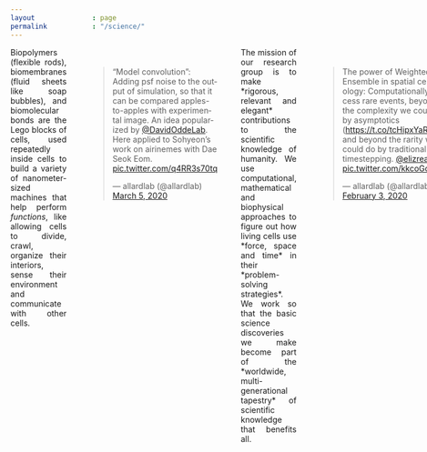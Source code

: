 ```yaml
---
layout              : page
permalink           : "/science/"
---
```



<div class="row">
<div class="columns small-12">

<div style="text-align:justify">
<section markdown="1">  
Biopolymers (flexible rods), biomembranes (fluid sheets like soap bubbles), and biomolecular bonds are the Lego blocks of cells, used repeatedly inside cells to build a variety of nanometer-sized machines that help perform <em>functions</em>, like allowing cells to divide, crawl, organize their interiors, sense their environment and communicate with other cells. 
</section>
</div>

<div style="float:right;margin:20px">
<blockquote class="twitter-tweet" data-width="250" data-dnt="true" data-theme="dark" data-chrome="transparent" color="#1D3038"><p lang="en" dir="ltr">“Model convolution”: Adding psf noise to the output of simulation, so that it can be compared apples-to-apples with experimental image. An idea popularized by <a href="https://twitter.com/DavidOddeLab?ref_src=twsrc%5Etfw">@DavidOddeLab</a>. Here applied to Sohyeon’s work on airinemes with Dae Seok Eom. <a href="https://t.co/q4RR3s70tq">pic.twitter.com/q4RR3s70tq</a></p>&mdash; allardlab (@allardlab) <a href="https://twitter.com/allardlab/status/1235676904637820932?ref_src=twsrc%5Etfw">March 5, 2020</a></blockquote> 
</div>

<div style="text-align:justify">
<section markdown="1">  
The mission of our research group is to make *rigorous, relevant and elegant* contributions to the scientific knowledge of humanity. We use computational, mathematical and biophysical approaches to figure out how living cells use *force, space and time* in their *problem-solving strategies*. We work so that the basic science discoveries we make become part of the *worldwide, multi-generational tapestry* of scientific knowledge that benefits all.
</section>
</div>

<div style="float:left;margin:20px">
<blockquote class="twitter-tweet" data-width="250" data-dnt="true" data-theme="dark" data-chrome="transparent" color="#1D3038">
<p lang="en" dir="ltr">The power of Weighted Ensemble in spatial cell biology: Computationally access rare events, beyond the complexity we could do by asymptotics (<a href="https://t.co/tcHipxYaRN">https://t.co/tcHipxYaRN</a>), and beyond the rarity we could do by traditional timestepping. <a href="https://twitter.com/elizread?ref_src=twsrc%5Etfw">@elizread</a> <a href="https://t.co/kkcoGcBphi">pic.twitter.com/kkcoGcBphi</a></p>
— allardlab (@allardlab) <a href="https://twitter.com/allardlab/status/1224418820204326912?ref_src=twsrc%5Etfw">February 3, 2020</a></blockquote>
</div>

</div>
</div>

<script async src="https://platform.twitter.com/widgets.js" charset="utf-8"></script>

